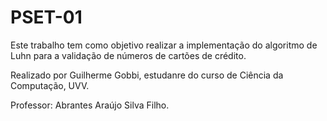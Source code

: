 # PSET-01
Este trabalho tem como objetivo realizar a implementação do algoritmo de Luhn para a validação de números de cartões de crédito. <br />

Realizado por Guilherme Gobbi, estudanre do curso de Ciência da Computação, UVV. <br />

Professor: Abrantes Araújo Silva Filho.
